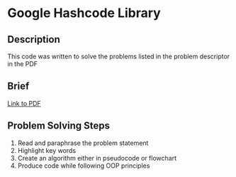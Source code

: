 # Google Hashcode Library
## Description 
This code was written to solve the problems listed in the problem descriptor in the PDF

## Brief 
[Link to PDF](src/hashcode_2020_online_qualification_round.pdf)

## Problem Solving Steps
1. Read and paraphrase the problem statement 
2. Highlight key words
3. Create an algorithm either in pseudocode or flowchart
4. Produce code while following OOP principles 
